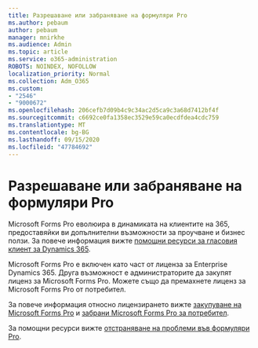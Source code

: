 ```yaml
---
title: Разрешаване или забраняване на формуляри Pro
ms.author: pebaum
author: pebaum
manager: mnirkhe
ms.audience: Admin
ms.topic: article
ms.service: o365-administration
ROBOTS: NOINDEX, NOFOLLOW
localization_priority: Normal
ms.collection: Adm_O365
ms.custom:
- "2546"
- "9000672"
ms.openlocfilehash: 206cefb7d09b4c9c34ac2d5ca9c3a68d7412bf4f
ms.sourcegitcommit: c6692ce0fa1358ec3529e59ca0ecdfdea4cdc759
ms.translationtype: MT
ms.contentlocale: bg-BG
ms.lasthandoff: 09/15/2020
ms.locfileid: "47784692"
---
```

# <a name="enable-or-disable-forms-pro"></a>Разрешаване или забраняване на формуляри Pro

Microsoft Forms Pro еволюира в динамиката на клиентите на 365, предоставяйки ви допълнителни възможности за проучване и бизнес ползи. За повече информация вижте [помощни ресурси за гласовия клиент за Dynamics 365](https://go.microsoft.com/fwlink/p/?linkid=2128357).  

Microsoft Forms Pro е включен като част от лиценза за Enterprise Dynamics 365. Друга възможност е администраторите да закупят лиценз за Microsoft Forms Pro. Можете също да премахнете лиценз за Microsoft Forms Pro от потребител.  

За повече информация относно лицензирането вижте [закупуване на Microsoft Forms Pro](https://docs.microsoft.com/forms-pro/purchase#purchase-microsoft-forms-pro-for-users-in-a-dynamics-365-tenant) и [забрани Microsoft Forms Pro за потребител](https://docs.microsoft.com/forms-pro/purchase#disable-microsoft-forms-pro-for-a-user-1).
  
За помощни ресурси вижте [отстраняване на проблеми във формуляри Pro](https://docs.microsoft.com/forms-pro/troubleshoot).
